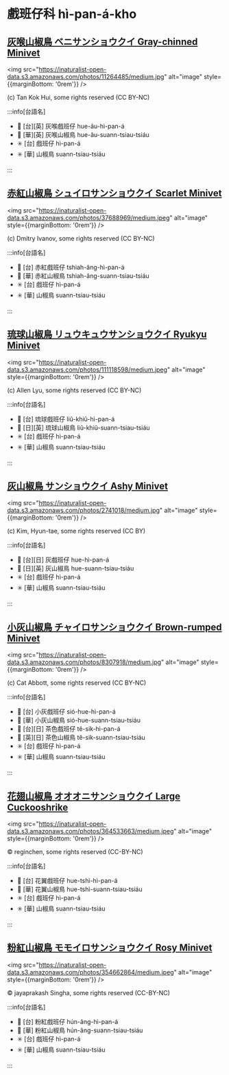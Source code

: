 # 戲班仔科 hì-pan-á-kho

## [灰喉山椒鳥 ベニサンショウクイ Gray-chinned Minivet](https://ebird.org/species/gycmin1)

<img src="https://inaturalist-open-data.s3.amazonaws.com/photos/11264485/medium.jpg" alt="image" style={{marginBottom: '0rem'}} />

<p className="image-caption">
(c) Tan Kok Hui, some rights reserved (CC BY-NC)
</p>

:::info[台語名]

- 🎯 [台][英] 灰喉戲班仔 hue-âu-hì-pan-á
- 🎯 [華][英] 灰喉山椒鳥 hue-âu-suann-tsiau-tsiáu
- ✳️ [台] 戲班仔 hì-pan-á
- ✳️ [華] 山椒鳥 suann-tsiau-tsiáu

:::

## [赤紅山椒鳥 シュイロサンショウクイ Scarlet Minivet](https://ebird.org/species/scamin1)

<img src="https://inaturalist-open-data.s3.amazonaws.com/photos/37688969/medium.jpeg" alt="image" style={{marginBottom: '0rem'}} />

<p className="image-caption">
(c) Dmitry Ivanov, some rights reserved (CC BY-NC)
</p>

:::info[台語名]

- 🎯 [台] 赤紅戲班仔 tshiah-âng-hì-pan-á
- 🎯 [華] 赤紅山椒鳥 tshiah-âng-suann-tsiau-tsiáu
- ✳️ [台] 戲班仔 hì-pan-á
- ✳️ [華] 山椒鳥 suann-tsiau-tsiáu

:::

## [琉球山椒鳥 リュウキュウサンショウクイ Ryukyu Minivet](https://ebird.org/species/ryumin1)

<img src="https://inaturalist-open-data.s3.amazonaws.com/photos/111118598/medium.jpeg" alt="image" style={{marginBottom: '0rem'}} />

<p className="image-caption">
(c) Allen Lyu, some rights reserved (CC BY-NC)
</p>

:::info[台語名]

- 🎯 [台] 琉球戲班仔 liû-khiû-hì-pan-á
- 🎯 [日][英] 琉球山椒鳥 liû-khiû-suann-tsiau-tsiáu
- ✳️ [台] 戲班仔 hì-pan-á
- ✳️ [華] 山椒鳥 suann-tsiau-tsiáu

:::

## [灰山椒鳥 サンショウクイ Ashy Minivet](https://ebird.org/species/ashmin1/)

<img src="https://inaturalist-open-data.s3.amazonaws.com/photos/2741018/medium.jpg" alt="image" style={{marginBottom: '0rem'}} />

<p className="image-caption">
(c) Kim, Hyun-tae, some rights reserved (CC BY)
</p>

:::info[台語名]

- 🎯 [台][日] 灰戲班仔 hue-hì-pan-á
- 🎯 [日][英] 灰山椒鳥 hue-suann-tsiau-tsiáu
- ✳️ [台] 戲班仔 hì-pan-á
- ✳️ [華] 山椒鳥 suann-tsiau-tsiáu

:::

## [小灰山椒鳥 チャイロサンショウクイ Brown-rumped Minivet](https://ebird.org/species/brrmin1)

<img src="https://inaturalist-open-data.s3.amazonaws.com/photos/8307918/medium.jpg" alt="image" style={{marginBottom: '0rem'}} />

<p className="image-caption">
(c) Cat Abbott, some rights reserved (CC BY-NC)
</p>

:::info[台語名]

- 🎯 [台] 小灰戲班仔 sió-hue-hì-pan-á
- 🎯 [華] 小灰山椒鳥 sió-hue-suann-tsiau-tsiáu
- 🎯 [台][日] 茶色戲班仔 tê-sik-hì-pan-á
- 🎯 [英][日] 茶色山椒鳥 tê-sik-suann-tsiau-tsiáu
- ✳️ [台] 戲班仔 hì-pan-á
- ✳️ [華] 山椒鳥 suann-tsiau-tsiáu

:::

## [花翅山椒鳥 オオオニサンショウクイ Large Cuckooshrike](https://ebird.org/species/larcus1)

<img src="https://inaturalist-open-data.s3.amazonaws.com/photos/364533663/medium.jpeg" alt="image" style={{marginBottom: '0rem'}} />

<p className="image-caption">
© reginchen, some rights reserved (CC-BY-NC)
</p>

:::info[台語名]

- 🎯 [台] 花翼戲班仔 hue-tshì-hì-pan-á
- 🎯 [華] 花翼山椒鳥 hue-tshì-suann-tsiau-tsiáu
- ✳️ [台] 戲班仔 hì-pan-á
- ✳️ [華] 山椒鳥 suann-tsiau-tsiáu

:::

## [粉紅山椒鳥 モモイロサンショウクイ Rosy Minivet](https://ebird.org/species/rosmin1)

<img src="https://inaturalist-open-data.s3.amazonaws.com/photos/354662864/medium.jpeg" alt="image" style={{marginBottom: '0rem'}} />

<p className="image-caption">
© jayaprakash Singha, some rights reserved (CC-BY-NC)
</p>

:::info[台語名]

- 🎯 [台] 粉紅戲班仔 hún-âng-hì-pan-á
- 🎯 [華] 粉紅山椒鳥 hún-âng-suann-tsiau-tsiáu
- ✳️ [台] 戲班仔 hì-pan-á
- ✳️ [華] 山椒鳥 suann-tsiau-tsiáu

:::
